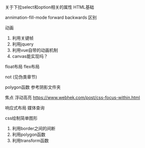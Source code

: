关于下拉select和option相关的属性 HTML基础


annimation-fill-mode forward backwards 区别

动画
1. 利用关键帧
2. 利用jquery
3. 利用vue自带的动画机制
4. canvas能实现吗？


float布局 flex布局 


not (见伪类章节)

polygon函数 参考阴影文件夹

焦点 浮动高亮 https://www.webhek.com/post/css-focus-within.html

响应式布局 媒体查询


css绘制简单图形
1. 利用border之间的间断
2. 利用polygon函数
3. 利用transform函数


